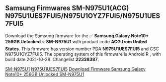 <h2>Samsung Firmwares SM-N975U1(ACG) N975U1UES7FUI5/N975U1OYZ7FUI5/N975U1UES7FUI5</h2>
Download the Samsung firmware for the ✅ <strong>Samsung Galaxy Note10+ 256GB Unlocked </strong> ⭐ <strong>SM-N975U1</strong> with product code <strong>ACG</strong> <strong> from United States</strong>. This firmware has version number PDA <strong>N975U1UES7FUI5</strong> and CSC N975U1OYZ7FUI5. The operating system of this firmware is Android R , with build date 2021-10-28. Changelist <strong>22338387</strong>.


[SM-N975U1](https://samfirm.shop/samsung/model/SM-N975U1)
[N975U1UES7FUI5](https://samfirm.shop/samsung/pda/N975U1UES7FUI5)
[Download Firmware Samsung Galaxy Note10+ 256GB Unlocked SM-N975U1](https://samfirm.shop/samsung/firmware/469176)
